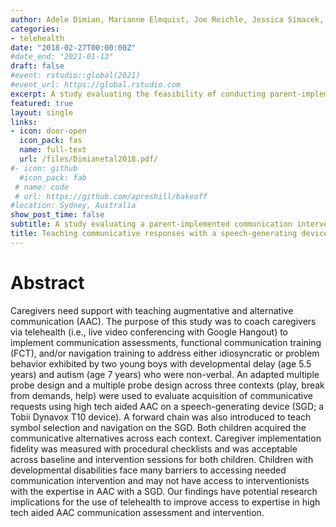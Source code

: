 ```yaml
---
author: Adele Dimian, Marianne Elmquist, Joe Reichle, Jessica Simacek, 
categories:
- telehealth
date: "2018-02-27T00:00:00Z"
#date_end: "2021-01-13"
draft: false
#event: rstudio::global(2021)
#event_url: https://global.rstudio.com
excerpt: A study evaluating the feasibility of conducting parent-implemented FA and FCT via telehealth to reduce self-injuries behavior. 
featured: true
layout: single
links:
- icon: door-open
  icon_pack: fas
  name: full-text
  url: /files/Dimianetal2018.pdf/
#- icon: github
  #icon_pack: fab
 # name: code
 # url: https://github.com/apreshill/bakeoff
#location: Sydney, Australia
show_post_time: false
subtitle: A study evaluating a parent-implemented communication intervention to teach symbol selection and navigation on a speech-generating device. 
title: Teaching communicative responses with a speech-generating device via telehealth coaching.
---
```

# Abstract
Caregivers need support with teaching augmentative and alternative communication (AAC). The purpose of this study was to coach caregivers via telehealth (i.e., live video conferencing with Google Hangout) to implement communication assessments, functional communication training (FCT), and/or navigation training to address either idiosyncratic or problem behavior exhibited by two young boys with developmental delay (age 5.5 years) and autism (age 7 years) who were non-verbal. An adapted multiple probe design and a multiple probe design across three contexts (play, break from demands, help) were used to evaluate acquisition of communicative requests using high tech aided AAC on a speech-generating device (SGD; a Tobii Dynavox T10 device). A forward chain was also introduced to teach symbol selection and navigation on the SGD. Both children acquired the communicative alternatives across each context. Caregiver implementation fidelity was measured with procedural checklists and was acceptable across baseline and intervention sessions for both children. Children with developmental disabilities face many barriers to accessing needed communication intervention and may not have access to interventionists with the expertise in AAC with a SGD. Our findings have potential research implications for the use of telehealth to improve access to expertise in high tech aided AAC communication assessment and intervention.
